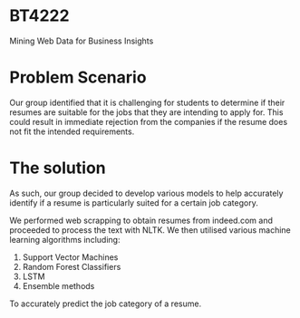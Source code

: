 # BT4222
Mining Web Data for Business Insights

# Problem Scenario
Our group identified that it is challenging for students to determine if their resumes are suitable for the jobs that they are intending to apply for. 
This could result in immediate rejection from the companies if the resume does not fit the intended requirements.

# The solution
As such, our group decided to develop various models to help accurately identify if a resume is particularly suited for a certain job category.

We performed web scrapping to obtain resumes from indeed.com and proceeded to process the text with NLTK.
We then utilised various machine learning algorithms including:
1. Support Vector Machines
2. Random Forest Classifiers
3. LSTM
4. Ensemble methods

To accurately predict the job category of a resume.
